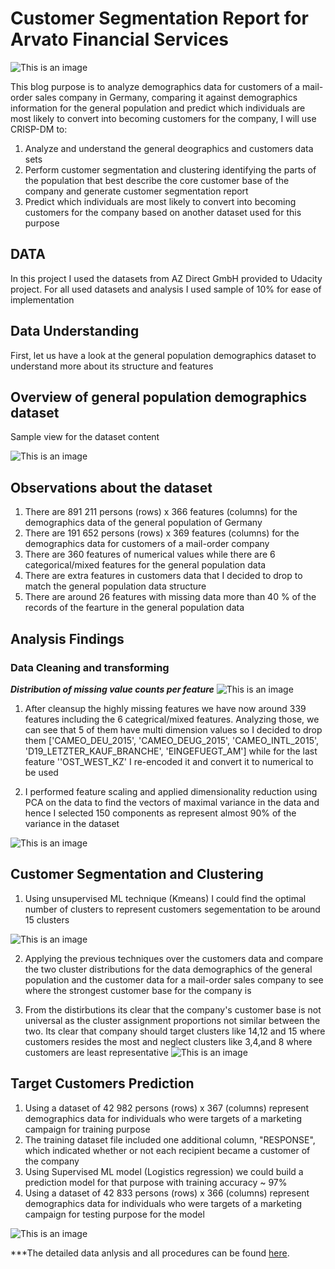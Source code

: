 # Customer Segmentation Report for Arvato Financial Services
![This is an image](https://github.com/ShadyHanafy/Customer-Segmentation-Report-for-Arvato/blob/main/Arvato-Bertelsmann-Picture.jpg)

This blog purpose is to analyze demographics data for customers of a mail-order sales company in Germany, comparing it against demographics information for the general population and predict which individuals are most likely to convert into becoming customers for the company, I will use CRISP-DM to:

1. Analyze and understand the general deographics and customers data sets
2. Perform customer segmentation and clustering identifying the parts of the population that best describe the core customer base of the company and generate customer segmentation report
3. Predict which individuals are most likely to convert into becoming customers for the company based on another dataset used for this purpose

## **DATA**

In this project I used the datasets from AZ Direct GmbH provided to Udacity project. For all used datasets and analysis I used sample of 10% for ease of implementation

## **Data Understanding**

First, let us have a look at the general population demographics dataset to understand more about its structure and features

## **Overview of general population demographics dataset**

Sample view for the dataset content

![This is an image](https://github.com/ShadyHanafy/Customer-Segmentation-Report-for-Arvato/blob/main/general_sample.png)

## **Observations about the dataset**

1. There are 891 211 persons (rows) x 366 features (columns) for the demographics data of the general population of Germany 
2. There are 191 652 persons (rows) x 369 features (columns) for the demographics data for customers of a mail-order company 
3. There are 360 features of numerical values while there are 6 categorical/mixed features for the general population data
4. There are extra features in customers data that I decided to drop to match the general population data structure
5. There are around 26 features with missing data more than 40 % of the records of the fearture in the general population data

## **Analysis Findings**
### **Data Cleaning and transforming**

***Distribution of missing value counts per feature***
![This is an image](https://github.com/ShadyHanafy/Customer-Segmentation-Report-for-Arvato/blob/main/final_data.png)

1. After cleansup the highly missing features we have now around 339 features including the 6 categrical/mixed features. Analyzing those, we can see that 5 of them have multi dimension values so I decided to drop them ['CAMEO_DEU_2015', 'CAMEO_DEUG_2015', 'CAMEO_INTL_2015',
       'D19_LETZTER_KAUF_BRANCHE', 'EINGEFUEGT_AM'] while for the last feature ''OST_WEST_KZ' I re-encoded it and convert it to numerical to be used

2. I performed feature scaling and applied dimensionality reduction using PCA on the data to find the vectors of maximal variance in the data and hence I selected 150 components as represent almost 90% of the variance in the dataset

![This is an image](https://github.com/ShadyHanafy/Customer-Segmentation-Report-for-Arvato/blob/main/pca.png)


## **Customer Segmentation and Clustering**

1. Using unsupervised ML technique (Kmeans) I could find the optimal number of clusters to represent customers segementation to be around 15 clusters

![This is an image](https://github.com/ShadyHanafy/Customer-Segmentation-Report-for-Arvato/blob/main/clusters.png)

2. Applying the previous techniques over the customers data and compare the two cluster distributions for the data demographics of the general population and the customer data for a mail-order sales company to see where the strongest customer base for the company is

3. From the distirbutions its clear that the company's customer base is not universal as the cluster assignment proportions not similar between the two. Its clear that company should target clusters like 14,12 and 15 where customers resides the most and neglect clusters like 3,4,and 8 where customers are least representative
![This is an image](https://github.com/ShadyHanafy/Customer-Segmentation-Report-for-Arvato/blob/main/distribution.png)


## **Target Customers Prediction**

1. Using a dataset of 42 982 persons (rows) x 367 (columns) represent demographics data for individuals who were targets of a marketing campaign for training purpose
2. The training dataset file included one additional column, "RESPONSE", which indicated whether or not each recipient became a customer of the company
3. Using Supervised ML model (Logistics regression) we could build a prediction model for that purpose with training accuracy ~ 97%
4. Using a dataset of 42 833 persons (rows) x 366 (columns) represent demographics data for individuals who were targets of a marketing campaign for testing purpose for the model

![This is an image](https://github.com/ShadyHanafy/Customer-Segmentation-Report-for-Arvato/blob/main/predict.png)

***The detailed data anlysis and all procedures can be found [here](https://github.com/ShadyHanafy/Customer-Segmentation-Report-for-Arvato/blob/main/Arvato%20Project%20Workbook.ipynb).
